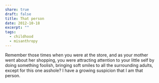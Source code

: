 ```yaml
---
share: true
draft: false
title: That person
date: 2012-10-18
excerpt: ""
tags:
  - childhood
  - misanthropy
---
```


Remember those times when you were at the store, and as your mother went about her shopping, you were attracting attention to your little self by doing something foolish, bringing soft smiles to all the surrounding adults, except for this one asshole? I have a growing suspicion that I am that person.